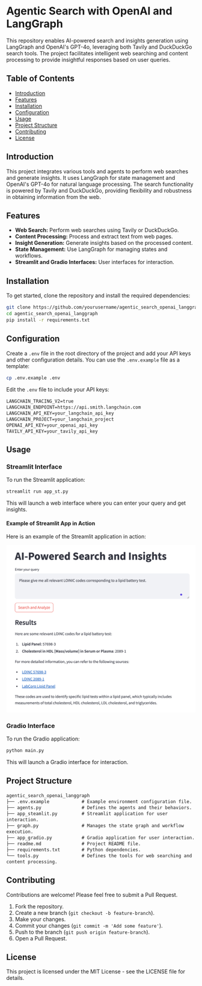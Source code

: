 # Agentic Search with OpenAI and LangGraph

This repository enables AI-powered search and insights generation using LangGraph and OpenAI's GPT-4o, leveraging both Tavily and DuckDuckGo search tools. The project facilitates intelligent web searching and content processing to provide insightful responses based on user queries.

## Table of Contents
- [Introduction](#introduction)
- [Features](#features)
- [Installation](#installation)
- [Configuration](#configuration)
- [Usage](#usage)
- [Project Structure](#project-structure)
- [Contributing](#contributing)
- [License](#license)

## Introduction
This project integrates various tools and agents to perform web searches and generate insights. It uses LangGraph for state management and OpenAI's GPT-4o for natural language processing. The search functionality is powered by Tavily and DuckDuckGo, providing flexibility and robustness in obtaining information from the web.

## Features
- **Web Search:** Perform web searches using Tavily or DuckDuckGo.
- **Content Processing:** Process and extract text from web pages.
- **Insight Generation:** Generate insights based on the processed content.
- **State Management:** Use LangGraph for managing states and workflows.
- **Streamlit and Gradio Interfaces:** User interfaces for interaction.

## Installation
To get started, clone the repository and install the required dependencies:
```bash
git clone https://github.com/yourusername/agentic_search_openai_langgraph.git
cd agentic_search_openai_langgraph
pip install -r requirements.txt
```

## Configuration
Create a `.env` file in the root directory of the project and add your API keys and other configuration details. You can use the `.env.example` file as a template:
```bash
cp .env.example .env
```

Edit the `.env` file to include your API keys:
```plaintext
LANGCHAIN_TRACING_V2=true
LANGCHAIN_ENDPOINT=https://api.smith.langchain.com
LANGCHAIN_API_KEY=your_langchain_api_key
LANGCHAIN_PROJECT=your_langchain_project
OPENAI_API_KEY=your_openai_api_key
TAVILY_API_KEY=your_tavily_api_key
```

## Usage

### Streamlit Interface
To run the Streamlit application:
```bash
streamlit run app_st.py
```
This will launch a web interface where you can enter your query and get insights.

#### Example of Streamlit App in Action

Here is an example of the Streamlit application in action:

![Streamlit App Example](samples/sample_search.png)


### Gradio Interface
To run the Gradio application:
```bash
python main.py
```
This will launch a Gradio interface for interaction.

## Project Structure
```
agentic_search_openai_langgraph
├── .env.example            # Example environment configuration file.
├── agents.py               # Defines the agents and their behaviors.
├── app_steamlit.py         # Streamlit application for user interaction.
├── graph.py                # Manages the state graph and workflow execution.
├── app_gradio.py           # Gradio application for user interaction.
├── readme.md               # Project README file.
├── requirements.txt        # Python dependencies.
└── tools.py                # Defines the tools for web searching and content processing.
```

## Contributing
Contributions are welcome! Please feel free to submit a Pull Request.

1. Fork the repository.
2. Create a new branch (`git checkout -b feature-branch`).
3. Make your changes.
4. Commit your changes (`git commit -m 'Add some feature'`).
5. Push to the branch (`git push origin feature-branch`).
6. Open a Pull Request.

## License
This project is licensed under the MIT License - see the LICENSE file for details.